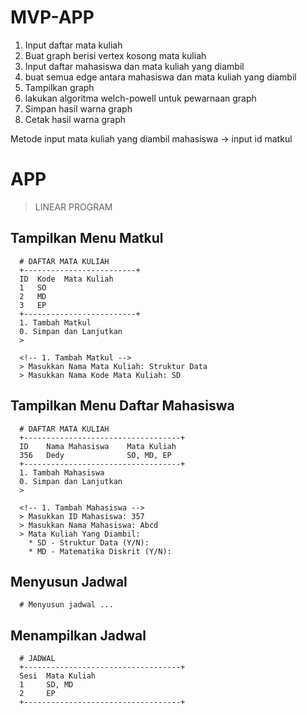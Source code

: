 # MVP-APP
  1. Input daftar mata kuliah
  2. Buat graph berisi vertex kosong mata kuliah
  3. Input daftar mahasiswa dan mata kuliah yang diambil
  4. buat semua edge antara mahasiswa dan mata kuliah yang diambil
  5. Tampilkan graph
  6. lakukan algoritma welch-powell untuk pewarnaan graph
  7. Simpan hasil warna graph
  8. Cetak hasil warna graph

Metode input mata kuliah yang diambil mahasiswa -> input id matkul

# APP
  > LINEAR PROGRAM
  ##  Tampilkan Menu Matkul

      # DAFTAR MATA KULIAH
      +-------------------------+
      ID  Kode  Mata Kuliah
      1   SO
      2   MD
      3   EP
      +-------------------------+
      1. Tambah Matkul
      0. Simpan dan Lanjutkan
      > 

      <!-- 1. Tambah Matkul -->
      > Masukkan Nama Mata Kuliah: Struktur Data
      > Masukkan Nama Kode Mata Kuliah: SD

  ##  Tampilkan Menu Daftar Mahasiswa
      # DAFTAR MATA KULIAH
      +-----------------------------------+
      ID    Nama Mahasiswa    Mata Kuliah
      356   Dedy              SO, MD, EP
      +-----------------------------------+
      1. Tambah Mahasiswa
      0. Simpan dan Lanjutkan
      > 

      <!-- 1. Tambah Mahasiswa -->
      > Masukkan ID Mahasiswa: 357
      > Masukkan Nama Mahasiswa: Abcd
      > Mata Kuliah Yang Diambil:
        * SD - Struktur Data (Y/N):
        * MD - Matematika Diskrit (Y/N):

  ##  Menyusun Jadwal
      # Menyusun jadwal ...

  ##  Menampilkan Jadwal
      # JADWAL
      +-----------------------------------+
      Sesi  Mata Kuliah
      1     SD, MD
      2     EP
      +-----------------------------------+
